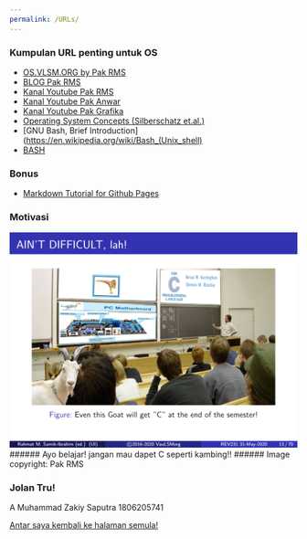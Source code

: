 ```yaml
---
permalink: /URLs/
---
```


### Kumpulan URL penting untuk OS

- [OS.VLSM.ORG by Pak RMS](https://os.vlsm.org/)
- [BLOG Pak RMS](https://rahmatm.samik-ibrahim.vlsm.org/)
- [Kanal Youtube Pak RMS](https://www.youtube.com/channel/UCpCmOF7bwVaKIQkvBKBXhLQ)
- [Kanal Youtube Pak Anwar](https://www.youtube.com/channel/UCi3sVI10RtRaVWuq1SOVaSg)
- [Kanal Youtube Pak Grafika](https://www.youtube.com/user/31graf)
- [Operating System Concepts (Silberschatz et.al.)](https://codex.cs.yale.edu/avi/os-book/)
- [GNU Bash, Brief Introduction](https://en.wikipedia.org/wiki/Bash_(Unix_shell)
- [BASH](https://ryanstutorials.net/bash-scripting-tutorial/)


### Bonus

- [Markdown Tutorial for Github Pages](https://guides.github.com/features/mastering-markdown/)


### Motivasi

<img src="https://github.com/zakiysaputra/os201/blob/master/kambing.png?raw=true" width="512">
###### Ayo belajar! jangan mau dapet C seperti kambing!!
###### Image copyright: Pak RMS




### Jolan Tru!

A Muhammad Zakiy Saputra 1806205741

[Antar saya kembali ke halaman semula!](../)